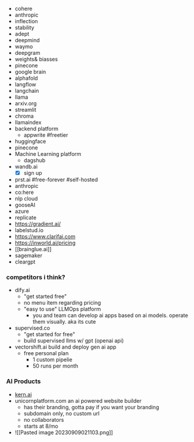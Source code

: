 - cohere
- anthropic
- inflection
- stability
- adept
- deepmind
- waymo
- deepgram
- weights& biasses
- pinecone
- google brain
- alphafold
- langflow
- langchain
- llama
- arxiv.org 
- streamlit
- chroma
- llamaindex
- backend platform
	- appwrite #freetier 
- huggingface
- pinecone
- Machine Learning platform
	- dagshub 
- wandb.ai
	- [x] sign up
- prst.ai #free-forever #self-hosted 
- anthropic
- co:here
- nlp cloud
- gooseAI
- azure
- replicate
- https://gradient.ai/
- labelstud.io
- https://www.clarifai.com
- https://inworld.ai/pricing
- [[brainglue.ai]]
- sagemaker 
- cleargpt 


### competitors i think? 
- dify.ai 
	- "get started free"
	- no menu item regarding pricing 
	- "easy to use" LLMOps platform 
		- you and team can develop ai apps based on ai models. operate them visually. aka its cute
- supervised.co
	- "get started for free"
	- build supervised llms w/ gpt (openai api)
- vectorshift.ai
  build and deploy gen ai app 
	- free personal plan
		- 1 custom pipelie
		- 50 runs per month 

### AI Products
- [kern.ai](kern.ai)
- unicornplatform.com
  an ai powered website builder
	- has their branding, gotta pay if you want your branding
	- subdomain only, no custom url 
	- no collaborators
	- starts at 8/mo
- 
  ![[Pasted image 20230909021103.png]]
  
